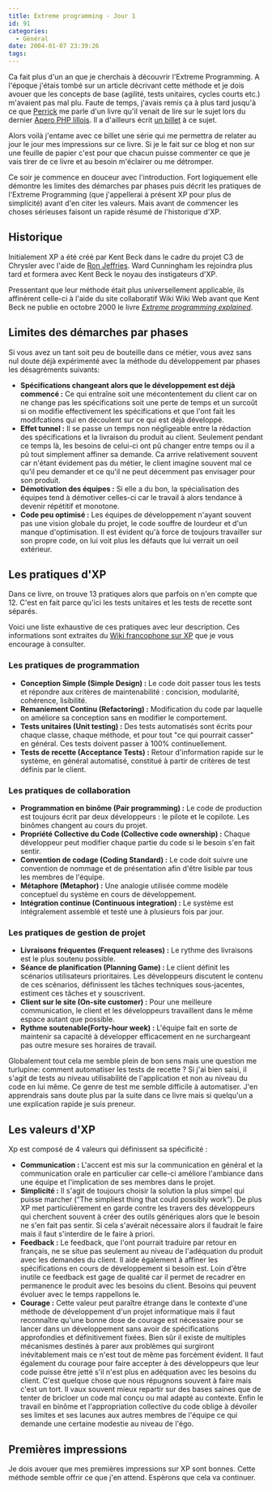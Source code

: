 ```yaml
---
title: Extreme programming - Jour 1
id: 91
categories:
  - Général
date: 2004-01-07 23:39:26
tags:
---
```


Ca fait plus d'un an que je cherchais à découvrir l'Extreme Programming. A l'époque j'étais tombé sur un article décrivant cette méthode et je dois avouer que les concepts de base (agilité, tests unitaires, cycles courts etc.) m'avaient pas mal plu. Faute de temps, j'avais remis ça à plus tard jusqu'à ce que [Perrick](http://www.onpk.net/ "Blog de Perrick Pennet") me parle d'un livre qu'il venait de lire sur le sujet lors du dernier [Apero PHP lillois](/blog/2003/12/16/59-3emeAperoPhpALille). Il a d'ailleurs écrit [un billet](http://www.onpk.net/index.php/2003/12/18/123-PremierPasVersLextremeProgramming "Premier pas vers l") à ce sujet.

Alors voilà j'entame avec ce billet une série qui me permettra de relater au jour le jour mes impressions sur ce livre. Si je le fait sur ce blog et non sur une feuille de papier c'est pour que chacun puisse commenter ce que je vais tirer de ce livre et au besoin m'éclairer ou me détromper.

Ce soir je commence en douceur avec l'introduction. Fort logiquement elle démontre les limites des démarches par phases puis décrit les pratiques de l'Extreme Programming (que j'appellerai à présent XP pour plus de simplicité) avant d'en citer les valeurs. Mais avant de commencer les choses sérieuses faisont un rapide résumé de l'historique d'XP.

## Historique

Initialement XP a été créé par Kent Beck dans le cadre du projet C3 de Chrysler avec l'aide de [Ron Jeffries](http://www.xprogramming.com/ "Site de Ron Jeffries"). Ward Cunningham les rejoindra plus tard et formera avec Kent Beck le noyau des instigateurs d'XP.

Pressentant que leur méthode était plus universellement applicable, ils affinèrent celle-ci à l'aide du site collaboratif Wiki Wiki Web avant que Kent Beck ne publie en octobre 2000 le livre _[Extreme programming explained](http://www.amazon.com/exec/obidos/tg/detail/-/0201616416/002-2495502-7226419?v=glance "Extreme Programming Explained sur Amazon")_.

## Limites des démarches par phases

Si vous avez un tant soit peu de bouteille dans ce métier, vous avez sans nul doute déjà expérimenté avec la méthode du développement par phases les désagréments suivants:

*   **Spécifications changeant alors que le développement est déjà commencé :** Ce qui entraîne soit une mécontentement du client car on ne change pas les spécifications soit une perte de temps et un surcoût si on modifie effectivement les spécifications et que l'ont fait les modifcations qui en découlent sur ce qui est déjà développé.
*   **Effet tunnel :** Il se passe un temps non négligeable entre la rédaction des spécifications et la livraison du produit au client. Seulement pendant ce temps là, les besoins de celui-ci ont pû changer entre temps ou il a pû tout simplement affiner sa demande. Ca arrive relativement souvent car n'étant évidement pas du métier, le client imagine souvent mal ce qu'il peu demander et ce qu'il ne peut décemment pas envisager pour son produit.
*   **Démotivation des équipes :** Si elle a du bon, la spécialisation des équipes tend à démotiver celles-ci car le travail à alors tendance à devenir répétitif et monotone.
*   **Code peu optimisé :** Les équipes de développement n'ayant souvent pas une vision globale du projet, le code souffre de lourdeur et d'un manque d'optimisation. Il est évident qu'à force de toujours travailler sur son propre code, on lui voit plus les défauts que lui verrait un oeil extérieur. 

## Les pratiques d'XP

Dans ce livre, on trouve 13 pratiques alors que parfois on n'en compte que 12\. C'est en fait parce qu'ici les tests unitaires et les tests de recette sont séparés.

Voici une liste exhaustive de ces pratiques avec leur description. Ces informations sont extraites du [Wiki francophone sur XP](http://xp-france.net/cgi-bin/wiki.pl?TreizePratiques "Wiki francophone sur XP") que je vous encourage à consulter.

### Les pratiques de programmation

*   **Conception Simple (Simple Design) :** Le code doit passer tous les tests et répondre aux critères de maintenabilité : concision, modularité, cohérence, lisibilité.
*   **Remaniement Continu (Refactoring) :** Modification du code par laquelle on améliore sa conception sans en modifier le comportement.
*   **Tests unitaires (Unit testing) :** Des tests automatisés sont écrits pour chaque classe, chaque méthode, et pour tout "ce qui pourrait casser" en général. Ces tests doivent passer à 100% continuellement.
*   **Tests de recette (Acceptance Tests) :** Retour d'information rapide sur le système, en général automatisé, constitué à partir de critères de test définis par le client. 

### Les pratiques de collaboration

*   **Programmation en binôme (Pair programming) :** Le code de production est toujours écrit par deux développeurs : le pilote et le copilote. Les binômes changent au cours du projet.
*   **Propriété Collective du Code (Collective code ownership) :** Chaque développeur peut modifier chaque partie du code si le besoin s'en fait sentir.
*   **Convention de codage (Coding Standard) :** Le code doit suivre une convention de nommage et de présentation afin d'être lisible par tous les membres de l'équipe.
*   **Métaphore (Metaphor) :** Une analogie utilisée comme modèle conceptuel du système en cours de développement.
*   **Intégration continue (Continuous integration) :** Le système est intégralement assemblé et testé une à plusieurs fois par jour. 

### Les pratiques de gestion de projet

*   **Livraisons fréquentes (Frequent releases) :** Le rythme des livraisons est le plus soutenu possible.
*   **Séance de planification (Planning Game) :** Le client définit les scénarios utilisateurs prioritaires. Les développeurs discutent le contenu de ces scénarios, définissent les tâches techniques sous-jacentes, estiment ces tâches et y souscrivent.
*   **Client sur le site (On-site customer) :** Pour une meilleure communication, le client et les développeurs travaillent dans le même espace autant que possible.
*   **Rythme soutenable(Forty-hour week) :** L'équipe fait en sorte de maintenir sa capacité à développer efficacement en ne surchargeant pas outre mesure ses horaires de travail. 

Globalement tout cela me semble plein de bon sens mais une question me turlupine: comment automatiser les tests de recette ? Si j'ai bien saisi, il s'agit de tests au niveau utilisabilité de l'application et non au niveau du code en lui même. Ce genre de test me semble difficile à automatiser. J'en apprendrais sans doute plus par la suite dans ce livre mais si quelqu'un a une explication rapide je suis preneur.

## Les valeurs d'XP

Xp est composé de 4 valeurs qui définissent sa spécificité :

*   **Communication :** L'accent est mis sur la communication en général et la communication orale en particulier car celle-ci améliore l'ambiance dans une équipe et l'implication de ses membres dans le projet.
*   **Simplicité :** Il s'agit de toujours choisir la solution la plus simpel qui puisse marcher (<q lang="en">The simpliest thing that could possibly work</q>). De plus XP met particulièrement en garde contre les travers des développeurs qui cherchent souvent à créer des outils génériques alors que le besoin ne s'en fait pas sentir. Si cela s'avérait nécessaire alors il faudrait le faire mais il faut s'interdire de le faire à priori.
*   **Feedback :** Le feedback, que l'ont pourrait traduire par retour en français, ne se situe pas seulement au niveau de l'adéquation du produit avec les demandes du client. Il aide également à affiner les spécifications en cours de développement si besoin est. Loin d'être inutile ce feedback est gage de qualité car il permet de recadrer en permanence le produit avec les besoins du client. Besoins qui peuvent évoluer avec le temps rappellons le.
*   **Courage :** Cette valeur peut paraître étrange dans le contexte d'une méthode de développement d'un projet informatique mais il faut reconnaître qu'une bonne dose de courage est nécessaire pour se lancer dans un développement sans avoir de spécifications approfondies et définitivement fixées. Bien sûr il existe de multiples mécanismes destinés à parer aux problèmes qui surgiront inévitablement mais ce n'est tout de même pas forcément évident. Il faut également du courage pour faire accepter à des développeurs que leur code puisse être jetté s'il n'est plus en adéquation avec les besoins du client. C'est quelque chose que nous répugnons souvent à faire mais c'est un tort. Il vaux souvent mieux repartir sur des bases saines que de tenter de bricloer un code mal conçu ou mal adapté au contexte. Enfin le travail en binôme et l'appropriation collective du code oblige à dévoiler ses limites et ses lacunes aux autres membres de l'équipe ce qui demande une certaine modestie au niveau de l'égo. 

## Premières impressions

Je dois avouer que mes premières impressions sur XP sont bonnes. Cette méthode semble offrir ce que j'en attend. Espèrons que cela va continuer.